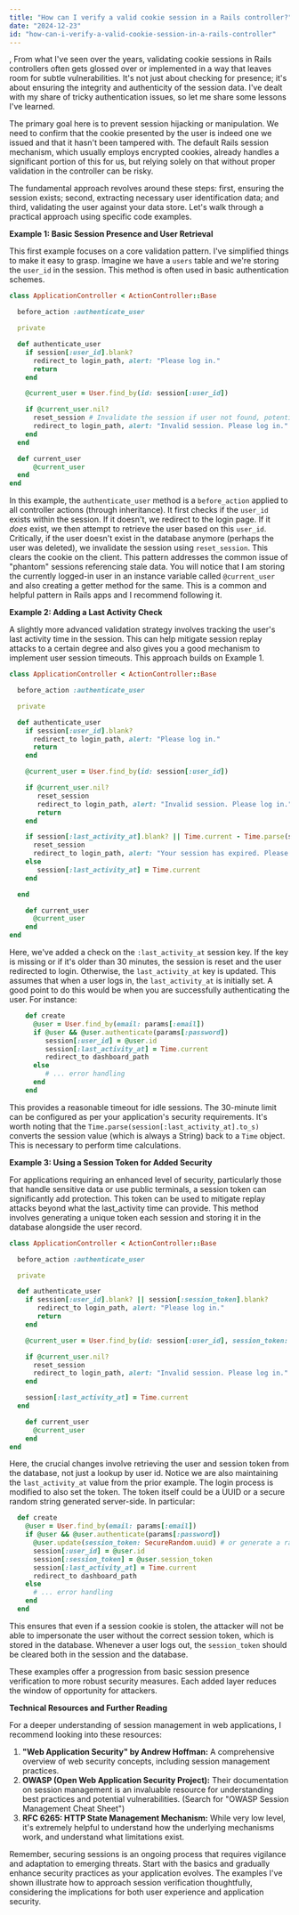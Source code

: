 ```yaml
---
title: "How can I verify a valid cookie session in a Rails controller?"
date: "2024-12-23"
id: "how-can-i-verify-a-valid-cookie-session-in-a-rails-controller"
---
```


,  From what I've seen over the years, validating cookie sessions in Rails controllers often gets glossed over or implemented in a way that leaves room for subtle vulnerabilities. It's not just about checking for presence; it's about ensuring the integrity and authenticity of the session data. I've dealt with my share of tricky authentication issues, so let me share some lessons I've learned.

The primary goal here is to prevent session hijacking or manipulation. We need to confirm that the cookie presented by the user is indeed one we issued and that it hasn't been tampered with. The default Rails session mechanism, which usually employs encrypted cookies, already handles a significant portion of this for us, but relying solely on that without proper validation in the controller can be risky.

The fundamental approach revolves around these steps: first, ensuring the session exists; second, extracting necessary user identification data; and third, validating the user against your data store. Let's walk through a practical approach using specific code examples.

**Example 1: Basic Session Presence and User Retrieval**

This first example focuses on a core validation pattern. I've simplified things to make it easy to grasp. Imagine we have a `users` table and we're storing the `user_id` in the session. This method is often used in basic authentication schemes.

```ruby
class ApplicationController < ActionController::Base

  before_action :authenticate_user

  private

  def authenticate_user
    if session[:user_id].blank?
      redirect_to login_path, alert: "Please log in."
      return
    end

    @current_user = User.find_by(id: session[:user_id])

    if @current_user.nil?
      reset_session # Invalidate the session if user not found, potentially a stale id
      redirect_to login_path, alert: "Invalid session. Please log in."
    end
  end

  def current_user
      @current_user
  end
end
```

In this example, the `authenticate_user` method is a `before_action` applied to all controller actions (through inheritance). It first checks if the `user_id` exists within the session. If it doesn't, we redirect to the login page. If it *does* exist, we then attempt to retrieve the user based on this `user_id`. Critically, if the user doesn't exist in the database anymore (perhaps the user was deleted), we invalidate the session using `reset_session`. This clears the cookie on the client. This pattern addresses the common issue of "phantom" sessions referencing stale data. You will notice that I am storing the currently logged-in user in an instance variable called `@current_user` and also creating a getter method for the same. This is a common and helpful pattern in Rails apps and I recommend following it.

**Example 2: Adding a Last Activity Check**

A slightly more advanced validation strategy involves tracking the user's last activity time in the session. This can help mitigate session replay attacks to a certain degree and also gives you a good mechanism to implement user session timeouts. This approach builds on Example 1.

```ruby
class ApplicationController < ActionController::Base

  before_action :authenticate_user

  private

  def authenticate_user
    if session[:user_id].blank?
      redirect_to login_path, alert: "Please log in."
      return
    end

    @current_user = User.find_by(id: session[:user_id])

    if @current_user.nil?
       reset_session
       redirect_to login_path, alert: "Invalid session. Please log in."
       return
    end

    if session[:last_activity_at].blank? || Time.current - Time.parse(session[:last_activity_at].to_s) > 30.minutes
      reset_session
      redirect_to login_path, alert: "Your session has expired. Please log in again."
    else
       session[:last_activity_at] = Time.current
    end

  end

    def current_user
      @current_user
    end
end
```

Here, we've added a check on the `:last_activity_at` session key.  If the key is missing or if it's older than 30 minutes, the session is reset and the user redirected to login. Otherwise, the `last_activity_at` key is updated. This assumes that when a user logs in, the `last_activity_at` is initially set. A good point to do this would be when you are successfully authenticating the user. For instance:

```ruby
    def create
      @user = User.find_by(email: params[:email])
      if @user && @user.authenticate(params[:password])
         session[:user_id] = @user.id
         session[:last_activity_at] = Time.current
         redirect_to dashboard_path
      else
         # ... error handling
      end
    end
```

This provides a reasonable timeout for idle sessions. The 30-minute limit can be configured as per your application's security requirements. It's worth noting that the `Time.parse(session[:last_activity_at].to_s)` converts the session value (which is always a String) back to a `Time` object. This is necessary to perform time calculations.

**Example 3: Using a Session Token for Added Security**

For applications requiring an enhanced level of security, particularly those that handle sensitive data or use public terminals, a session token can significantly add protection. This token can be used to mitigate replay attacks beyond what the last_activity time can provide. This method involves generating a unique token each session and storing it in the database alongside the user record.

```ruby
class ApplicationController < ActionController::Base

  before_action :authenticate_user

  private

  def authenticate_user
    if session[:user_id].blank? || session[:session_token].blank?
       redirect_to login_path, alert: "Please log in."
       return
    end

    @current_user = User.find_by(id: session[:user_id], session_token: session[:session_token])

    if @current_user.nil?
      reset_session
      redirect_to login_path, alert: "Invalid session. Please log in."
    end

    session[:last_activity_at] = Time.current
  end

    def current_user
      @current_user
    end
end
```

Here, the crucial changes involve retrieving the user and session token from the database, not just a lookup by user id. Notice we are also maintaining the `last_activity_at` value from the prior example. The login process is modified to also set the token. The token itself could be a UUID or a secure random string generated server-side. In particular:

```ruby
  def create
    @user = User.find_by(email: params[:email])
    if @user && @user.authenticate(params[:password])
      @user.update(session_token: SecureRandom.uuid) # or generate a random token
      session[:user_id] = @user.id
      session[:session_token] = @user.session_token
      session[:last_activity_at] = Time.current
      redirect_to dashboard_path
    else
      # ... error handling
    end
  end

```

This ensures that even if a session cookie is stolen, the attacker will not be able to impersonate the user without the correct session token, which is stored in the database. Whenever a user logs out, the `session_token` should be cleared both in the session and the database.

These examples offer a progression from basic session presence verification to more robust security measures. Each added layer reduces the window of opportunity for attackers.

**Technical Resources and Further Reading**

For a deeper understanding of session management in web applications, I recommend looking into these resources:

1.  **"Web Application Security" by Andrew Hoffman:** A comprehensive overview of web security concepts, including session management practices.
2.  **OWASP (Open Web Application Security Project):**  Their documentation on session management is an invaluable resource for understanding best practices and potential vulnerabilities. (Search for "OWASP Session Management Cheat Sheet")
3. **RFC 6265: HTTP State Management Mechanism:** While very low level, it's extremely helpful to understand how the underlying mechanisms work, and understand what limitations exist.

Remember, securing sessions is an ongoing process that requires vigilance and adaptation to emerging threats. Start with the basics and gradually enhance security practices as your application evolves. The examples I've shown illustrate how to approach session verification thoughtfully, considering the implications for both user experience and application security.
